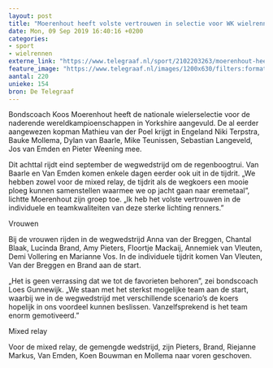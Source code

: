 ```yaml
---
layout: post
title: "Moerenhout heeft volste vertrouwen in selectie voor WK wielrennen"
date: Mon, 09 Sep 2019 16:40:16 +0200
categories: 
- sport 
- wielrennen 
externe_link: "https://www.telegraaf.nl/sport/2102203263/moerenhout-heeft-volste-vertrouwen-in-selectie-voor-wk-wielrennen"
feature_image: "https://www.telegraaf.nl/images/1200x630/filters:format(jpeg):quality(80)/cdn-kiosk-api.telegraaf.nl/bd7eb4e6-d30f-11e9-9b97-0218eaf05005.jpg"
aantal: 220
unieke: 154
bron: De Telegraaf
---
```


<p class="intro">Bondscoach Koos Moerenhout heeft de nationale wielerselectie voor de naderende wereldkampioenschappen in Yorkshire aangevuld. De al eerder aangewezen kopman Mathieu van der Poel krijgt in Engeland Niki Terpstra, Bauke Mollema, Dylan van Baarle, Mike Teunissen, Sebastian Langeveld, Jos van Emden en Pieter Weening mee.</p> <p>Dit achttal rijdt eind september de wegwedstrijd om de regenboogtrui. Van Baarle en Van Emden komen enkele dagen eerder ook uit in de tijdrit. „We hebben zowel voor de mixed relay, de tijdrit als de wegkoers een mooie ploeg kunnen samenstellen waarmee we op jacht gaan naar eremetaal”, lichtte Moerenhout zijn groep toe. „Ik heb het volste vertrouwen in de individuele en teamkwaliteiten van deze sterke lichting renners.”</p><p>Vrouwen</p><p>Bij de vrouwen rijden in de wegwedstrijd Anna van der Breggen, Chantal Blaak, Lucinda Brand, Amy Pieters, Floortje Mackaij, Annemiek van Vleuten, Demi Vollering en Marianne Vos. In de individuele tijdrit komen Van Vleuten, Van der Breggen en Brand aan de start.</p><p>„Het is geen verrassing dat we tot de favorieten behoren”, zei bondscoach Loes Gunnewijk. „We staan met het sterkst mogelijke team aan de start, waarbij we in de wegwedstrijd met verschillende scenario’s de koers hopelijk in ons voordeel kunnen beslissen. Vanzelfsprekend is het team enorm gemotiveerd.”</p><p>Mixed relay</p><p>Voor de mixed relay, de gemengde wedstrijd, zijn Pieters, Brand, Riejanne Markus, Van Emden, Koen Bouwman en Mollema naar voren geschoven.</p>
